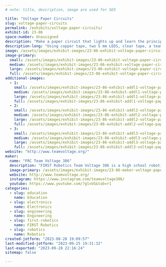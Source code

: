 ```yaml
---
# note: title, description, image are used for SEO

title: "Voltage Paper Circuits"
slug: voltage-paper-circuits
permalink: /exhibits/voltage-paper-circuits/
exhibit-id: 23-86
space-number: Unassigned
description: "Make a paper circuit that lights up and learn the principles behind how a circuit works."
description-long: "Using copper tape, two 5 mm LEDS, clear tape, a team Voltage mascot picture, and a 3V button battery, you will be able to make a paper circuit that teaches students about the basics of electricity flow throughout a circuit, from the source of power to the product. "
image: /assets/images/exhibit-images/23-86-exhibit-voltage-paper-circuits-img-6982-large.jpeg
image-primary: 
  small: /assets/images/exhibit-images/23-86-exhibit-voltage-paper-circuits-img-6982-small.jpeg
  medium: /assets/images/exhibit-images/23-86-exhibit-voltage-paper-circuits-img-6982-medium.jpeg
  large: /assets/images/exhibit-images/23-86-exhibit-voltage-paper-circuits-img-6982-large.jpeg
  full: /assets/images/exhibit-images/23-86-exhibit-voltage-paper-circuits-img-6982-full.jpeg
additional-images: 
  - 1:
    small: /assets/images/exhibit-images/23-86-exhibit-addl1-voltage-paper-circuits-img-1282-small.JPG
    medium: /assets/images/exhibit-images/23-86-exhibit-addl1-voltage-paper-circuits-img-1282-medium.JPG
    large: /assets/images/exhibit-images/23-86-exhibit-addl1-voltage-paper-circuits-img-1282-large.JPG
    full: /assets/images/exhibit-images/23-86-exhibit-addl1-voltage-paper-circuits-img-1282-full.JPG
  - 2:
    small: /assets/images/exhibit-images/23-86-exhibit-addl2-voltage-paper-circuits-img-9036-small.jpeg
    medium: /assets/images/exhibit-images/23-86-exhibit-addl2-voltage-paper-circuits-img-9036-medium.jpeg
    large: /assets/images/exhibit-images/23-86-exhibit-addl2-voltage-paper-circuits-img-9036-large.jpeg
    full: /assets/images/exhibit-images/23-86-exhibit-addl2-voltage-paper-circuits-img-9036-full.jpeg
  - 3:
    small: /assets/images/exhibit-images/23-86-exhibit-addl3-voltage-paper-circuits-img-0050-small.JPG
    medium: /assets/images/exhibit-images/23-86-exhibit-addl3-voltage-paper-circuits-img-0050-medium.JPG
    large: /assets/images/exhibit-images/23-86-exhibit-addl3-voltage-paper-circuits-img-0050-large.JPG
    full: /assets/images/exhibit-images/23-86-exhibit-addl3-voltage-paper-circuits-img-0050-full.JPG
website: "http://www.teamvoltage.org/"
maker: 
  name: "FRC Team Voltage 386"
  description: "FIRST Robotics Team Voltage 386 is a high school robotics team from Melbourne, FL. We build a robot to participate in regional and world competitions every year and also work to spread STEM principles through our community outreach events."
  image-primary: /assets/images/exhibit-images/23-86-maker-voltage-paper-circuits-voltage-logo-medium.png
  website: http://www.teamvoltage.org/
  instagram: https://www.instagram.com/teamvoltage386/
  youtube: https://www.youtube.com/?gl=US&tab=r1
categories: 
  - slug: education
    name: Education
  - slug: electronics
    name: Electronics
  - slug: engineering
    name: Engineering
  - slug: first-robotics
    name: FIRST Robotics
  - slug: robotics
    name: Robotics
created-jotform: "2023-08-28 19:09:57"
last-modified-jotform: "2023-09-25 19:31:32"
last-exported: "2023-09-28 22:16:24"
sitemap: false

---
```

